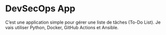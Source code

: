 # DevSecOps App
C’est une application simple pour gérer une liste de tâches (To-Do List).
Je vais utiliser Python, Docker, GitHub Actions et Ansible.
